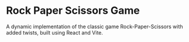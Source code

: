 # Rock Paper Scissors Game

A dynamic implementation of the classic game Rock-Paper-Scissors with added twists, built using React and Vite.
